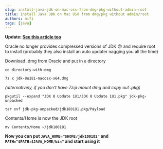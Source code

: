 ```yaml
---
slug: install-java-jdk-on-mac-osx-from-dmg-pkg-without-admin-root
title: Install Java JDK on Mac OSX from dmg/pkg without admin/root
authors: mifi
tags: [java]
---
```


**Update: [See this article too](./2023-11-02-installing-teamviewer-without-rootadmin-on-macos.md)**

Oracle no longer provides compressed versions of JDK 😡 and require root to install (probably they also install an auto updater nagging you all the time)

<!--truncate-->

Download .dmg from Oracle and put in a directory

`cd directory-with-dmg`

`7z x jdk-8u181-macosx-x64.dmg`

*(alternatively, if you don't have 7zip mount dmg and copy out .pkg)*

`pkgutil --expand "JDK 8 Update 181/JDK 8 Update 181.pkg" jdk-pkg-unpacked`

`tar xvf jdk-pkg-unpacked/jdk180181.pkg/Payload`

Contents/Home is now the JDK root

`mv Contents/Home ~/jdk180181`

**Now you can put `JAVA_HOME="$HOME/jdk180181"` and `PATH="$PATH:$JAVA_HOME/bin"` and start using it**
